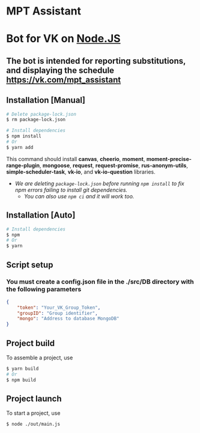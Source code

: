 # MPT Assistant

# Bot for VK on [**Node.JS**](https://nodejs.org/en/download/)

## The bot is intended for reporting substitutions, and displaying the schedule https://vk.com/mpt_assistant

## Installation [Manual]

```bash
# Delete package-lock.json
$ rm package-lock.json

# Install dependencies
$ npm install
# Or
$ yarn add
```

This command should install **canvas**, **cheerio**, **moment**, **moment-precise-range-plugin**, **mongoose**, **request**, **request-promise**, **rus-anonym-utils**, **simple-scheduler-task**, **vk-io**, and **vk-io-question** libraries.

- _We are deleting `package-lock.json` before running `npm install` to fix npm errors failing to install git dependencies._
  - _You can also use `npm ci` and it will work too._

## Installation [Auto]

```bash
# Install dependencies
$ npm
# Or
$ yarn
```

## Script setup

### You must create a config.json file in the ./src/DB directory with the following parameters

```json
{
	"token": "Your_VK_Group_Token",
	"groupID": "Group identifier",
	"mongo": "Address to database MongoDB"
}
```

## Project build

To assemble a project, use

```bash
$ yarn build
# Or
$ npm build
```

## Project launch

To start a project, use

```bash
$ node ./out/main.js
```
